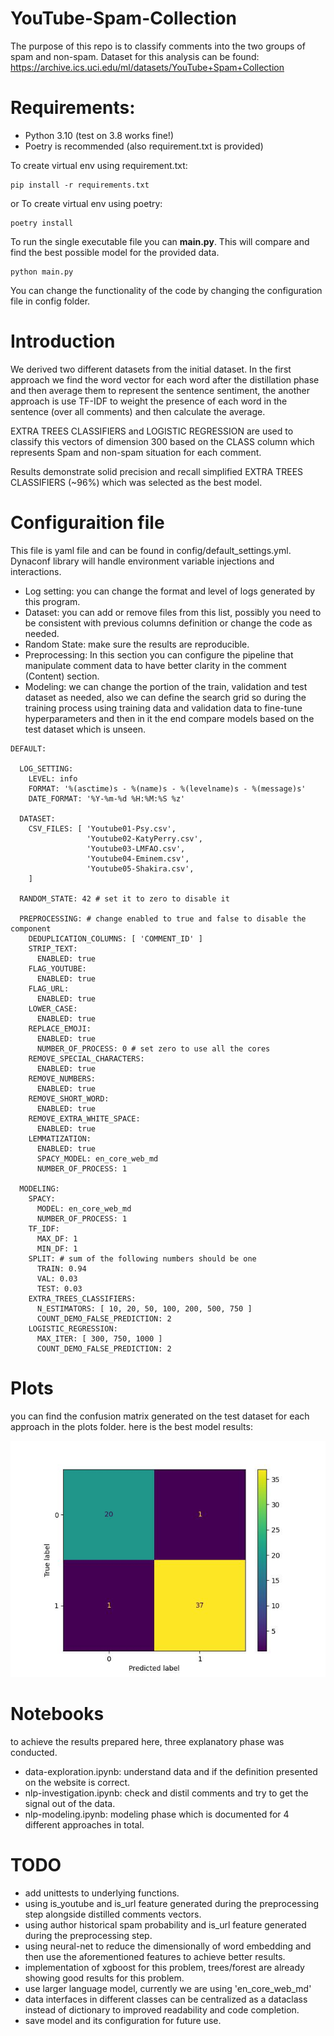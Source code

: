# YouTube-Spam-Collection

The purpose of this repo is to classify comments into the two groups of spam and non-spam. Dataset for this analysis can
be
found:
https://archive.ics.uci.edu/ml/datasets/YouTube+Spam+Collection

# Requirements:

- Python 3.10 (test on 3.8 works fine!)
- Poetry is recommended (also requirement.txt is provided)

To create virtual env using requirement.txt:

```
pip install -r requirements.txt
```

or To create virtual env using poetry:

```
poetry install
```

To run the single executable file you can **main.py**. This will compare and find the best possible model for the
provided
data.

```
python main.py
```

You can change the functionality of the code by changing the configuration file in config folder.

# Introduction

We derived two different datasets from the initial dataset. In the first approach we find the word vector for each word
after the distillation phase and then average them to represent the sentence sentiment, the another approach is use
TF-IDF to weight the presence of each word in the sentence (over all comments) and then calculate the average.

EXTRA TREES CLASSIFIERS and LOGISTIC REGRESSION are used to classify this vectors of dimension 300 based on the CLASS
column which represents Spam and non-spam situation for each comment.

Results demonstrate solid precision and recall simplified EXTRA TREES CLASSIFIERS (~96%) which was selected as the best
model.

# Configuraition file

This file is yaml file and can be found in config/default_settings.yml. Dynaconf library will handle environment
variable injections and interactions.

- Log setting: you can change the format and level of logs generated by this program.
- Dataset: you can add or remove files from this list, possibly you need to be consistent with previous columns
  definition or change the code as needed.
- Random State: make sure the results are reproducible.
- Preprocessing: In this section you can configure the pipeline that manipulate comment data to have better clarity in
  the
  comment (Content) section.
- Modeling: we can change the portion of the train, validation and test dataset as needed, also we can define the search
  grid
  so during the training process
  using training data and validation data to fine-tune hyperparameters and then in it the end compare models based on
  the test
  dataset which is unseen.

```
DEFAULT:

  LOG_SETTING:
    LEVEL: info
    FORMAT: '%(asctime)s - %(name)s - %(levelname)s - %(message)s'
    DATE_FORMAT: '%Y-%m-%d %H:%M:%S %z'

  DATASET:
    CSV_FILES: [ 'Youtube01-Psy.csv',
                 'Youtube02-KatyPerry.csv',
                 'Youtube03-LMFAO.csv',
                 'Youtube04-Eminem.csv',
                 'Youtube05-Shakira.csv',
    ]

  RANDOM_STATE: 42 # set it to zero to disable it

  PREPROCESSING: # change enabled to true and false to disable the component
    DEDUPLICATION_COLUMNS: [ 'COMMENT_ID' ]
    STRIP_TEXT:
      ENABLED: true
    FLAG_YOUTUBE:
      ENABLED: true
    FLAG_URL:
      ENABLED: true
    LOWER_CASE:
      ENABLED: true
    REPLACE_EMOJI:
      ENABLED: true
      NUMBER_OF_PROCESS: 0 # set zero to use all the cores
    REMOVE_SPECIAL_CHARACTERS:
      ENABLED: true
    REMOVE_NUMBERS:
      ENABLED: true
    REMOVE_SHORT_WORD:
      ENABLED: true
    REMOVE_EXTRA_WHITE_SPACE:
      ENABLED: true
    LEMMATIZATION:
      ENABLED: true
      SPACY_MODEL: en_core_web_md
      NUMBER_OF_PROCESS: 1

  MODELING:
    SPACY:
      MODEL: en_core_web_md
      NUMBER_OF_PROCESS: 1
    TF_IDF:
      MAX_DF: 1
      MIN_DF: 1
    SPLIT: # sum of the following numbers should be one
      TRAIN: 0.94
      VAL: 0.03
      TEST: 0.03
    EXTRA_TREES_CLASSIFIERS:
      N_ESTIMATORS: [ 10, 20, 50, 100, 200, 500, 750 ]
      COUNT_DEMO_FALSE_PREDICTION: 2
    LOGISTIC_REGRESSION:
      MAX_ITER: [ 300, 750, 1000 ]
      COUNT_DEMO_FALSE_PREDICTION: 2
```

# Plots

you can find the confusion matrix generated on the test dataset for each approach in the plots folder. here is the best
model results:

![extra_trees_classifier simple average](plots/extra_trees_classifier_avg_vector.jpg)

# Notebooks

to achieve the results prepared here, three explanatory phase was conducted.

- data-exploration.ipynb: understand data and if the definition presented on the website is correct.
- nlp-investigation.ipynb: check and distil comments and try to get the signal out of the data.
- nlp-modeling.ipynb: modeling phase which is documented for 4 different approaches in total.

# TODO

- add unittests to underlying functions.
- using is_youtube and is_url feature generated during the preprocessing step alongside distilled comments vectors.
- using author historical spam probability and is_url feature generated during the preprocessing step.
- using neural-net to reduce the dimensionally of word embedding and then use the aforementioned features to achieve
  better results.
- implementation of xgboost for this problem, trees/forest are already showing good results for this problem.
- use larger language model, currently we are using 'en_core_web_md'
- data interfaces in different classes can be centralized as a dataclass instead of dictionary to improved readability
  and code completion.
- save model and its configuration for future use.